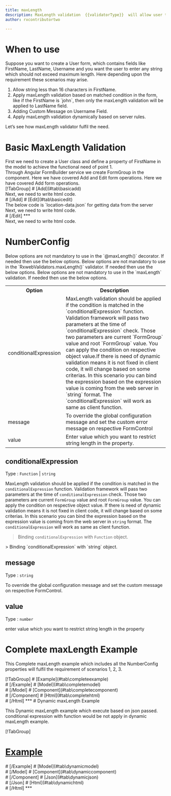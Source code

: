 ```yaml
---
title: maxLength 
description: MaxLength validation  {{validatorType}}  will allow user to enter the input upto the maximum length value parameter.
author: rxcontributortwo

---
```

# When to use
Suppose you want to create a User form, which contains fields like FirstName, LastName, Username and you want the user to enter any string which should not exceed maximum length. Here depending upon the requirement these scenarios may arise.
<ol class='showHideElement'>
	<li>Allow string less than 16 characters in FirstName.</li>
	<li>Apply maxLength validation based on matched condition in the form, like if the FirstName is `john`, then only the maxLength validation will be  applied to LastName field.</li> 
	<li>Adding Custom Message on Username Field.</li>
 	<li>Apply maxLength validation dynamically based on server rules.</li>
</ol>
Let’s see how maxLength validator fulfil the need.

# Basic MaxLength Validation
<data-scope scope="['decorator','template-driven-directives','template-driven-decorators']">
First we need to create a User class and define a property of FirstName in the model to achieve the functional need of point 1.
<div component="app-code" key="maxLength-add-model"></div> 
</data-scope>
Through Angular FormBuilder service we create FormGroup in the component.
<data-scope scope="['decorator']">
Here we have covered Add and Edit form operations. 
</data-scope>

<data-scope scope="['validator','template-driven-directives','template-driven-decorators']">
Here we have covered Add form operations. 
</data-scope>

<data-scope scope="['decorator']">
<div component="app-tabs" key="basic-operations"></div>
[!TabGroup]
# [Add](#tab\basicadd)
<div component="app-code" key="maxLength-add-component"></div> 
Next, we need to write html code.
<div component="app-code" key="maxLength-add-html"></div> 
<div component="app-example-runner" ref-component="app-maxLength-add"></div>
# [/Add]
# [Edit](#tab\basicedit)
<div component="app-code" key="maxLength-edit-component"></div>
The below code is `location-data.json` for getting data from the server 
<div component="app-code" key="maxLength-edit-json"></div> 
Next, we need to write html code.
<div component="app-code" key="maxLength-edit-html"></div> 
<div component="app-example-runner" ref-component="app-maxLength-edit"></div>
# [/Edit]
***
</data-scope>

<data-scope scope="['validator','template-driven-directives','template-driven-decorators']">
<div component="app-code" key="maxLength-add-component"></div> 
Next, we need to write html code.
<div component="app-code" key="maxLength-add-html"></div> 
<div component="app-example-runner" ref-component="app-maxLength-add"></div>
</data-scope>

# NumberConfig 
<data-scope scope="['decorator']">
Below options are not mandatory to use in the `@maxLength()` decorator. If needed then use the below options.
</data-scope>

<data-scope scope="['validator']">
Below options are not mandatory to use in the `RxwebValidators.maxLength()` validator. If needed then use the below options.
</data-scope>

<data-scope scope="['template-driven-directives','template-driven-decorators']">
Below options are not mandatory to use in the `maxLength` validation. If needed then use the below options.
</data-scope>

<table class="table table-bordered table-striped showHideElement">
<tr><th>Option</th><th>Description</th></tr>
<tr><td><a   (click)='scrollTo("#conditionalExpression")' title="conditionalExpression">conditionalExpression</a></td><td>MaxLength validation should be applied if the condition is matched in the `conditionalExpression` function. Validation framework will pass two parameters at the time of `conditionalExpression` check. Those two parameters are current `FormGroup` value and root `FormGroup` value. You can apply the condition on respective object value.If there is need of dynamic validation means it is not fixed in client code, it will change based on some criterias. In this scenario you can bind the expression based on the expression value is coming from the web server in `string` format. The `conditionalExpression` will work as same as client function.</td></tr>
<tr><td><a   (click)='scrollTo("#message")' title="message">message</a></td><td>To override the global configuration message and set the custom error message on respective FormControl</td></tr>
<tr><td><a (click)='scrollTo("#value")' title="value">value</a></td><td> Enter value which you want to restrict string length in the property.</td></tr>
</table>

## conditionalExpression 
Type :  `Function`  |  `string` 

MaxLength validation should be applied if the condition is matched in the `conditionalExpression` function. Validation framework will pass two parameters at the time of `conditionalExpression` check. Those two parameters are current `FormGroup` value and root `FormGroup` value. You can apply the condition on respective object value.
If there is need of dynamic validation means it is not fixed in client code, it will change based on some criterias. In this scenario you can bind the expression based on the expression value is coming from the web server in `string` format. The `conditionalExpression` will work as same as client function.

> Binding `conditionalExpression` with `Function` object.
<div component="app-code" key="maxLength-conditionalExpressionExampleFunction-model"></div> 
> Binding `conditionalExpression` with `string` object.
<div component="app-code" key="maxLength-conditionalExpressionExampleString-model"></div> 

<div component="app-example-runner" ref-component="app-maxLength-conditionalExpression" title="maxLength {{validatorType}} with conditionalExpression" key="conditionalExpression"></div>
 
## message 
Type :  `string` 

To override the global configuration message and set the custom message on respective FormControl.

<div component="app-code" key="maxLength-messageExample-model"></div> 
<div component="app-example-runner" ref-component="app-maxLength-message" title="maxLength {{validatorType}} with message" key="message"></div>

## value 
Type :  `number` 

enter value which you want to restrict string length in the property
 
<div component="app-code" key="maxLength-valueExample-model"></div> 
<div component="app-example-runner" ref-component="maxLength-value-value" title="maxLength {{validatorType}} with value" key="value"></div>

# Complete maxLength Example

This Complete maxLength example which includes all the NumberConfig properties will fulfil the requirement of scenarios 1, 2, 3.

<div component="app-tabs" key="complete"></div>
[!TabGroup]
# [Example](#tab\completeexample)
<div component="app-example-runner" ref-component="app-maxLength-complete"></div>
# [/Example]
<data-scope scope="['decorator','template-driven-directives','template-driven-decorators']">
# [Model](#tab\completemodel)
<div component="app-code" key="maxLength-complete-model"></div> 
# [/Model]
</data-scope>
# [Component](#tab\completecomponent)
<div component="app-code" key="maxLength-complete-component"></div> 
# [/Component]
# [Html](#tab\completehtml)
<div component="app-code" key="maxLength-complete-html"></div> 
# [/Html]
***

<data-scope scope="['decorator','validator']">
# Dynamic maxLength Example

This Dynamic maxLength example which execute based on json passed. conditional expression with function would be not apply in dynamic maxLength example. 

<div component="app-tabs" key="dynamic"></div>

[!TabGroup]
# [Example](#tab\dynamicexample)
<div component="app-example-runner" ref-component="app-maxLength-dynamic"></div>
# [/Example]
<data-scope scope="['decorator']">
# [Model](#tab\dynamicmodel)
<div component="app-code" key="maxLength-dynamic-model"></div>
# [/Model]
</data-scope>
# [Component](#tab\dynamiccomponent)
<div component="app-code" key="maxLength-dynamic-component"></div>
# [/Component]
# [Json](#tab\dynamicjson)
<div component="app-code" key="maxLength-dynamic-json"></div>
# [/Json]
# [Html](#tab\dynamichtml)
<div component="app-code" key="maxLength-dynamic-html"></div> 
# [/Html]
***
</data-scope>
